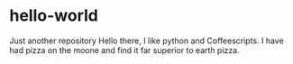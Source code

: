 # hello-world
Just another repository
Hello there, I like python and Coffeescripts.
I have had pizza on the moone and find it far superior to earth pizza.
